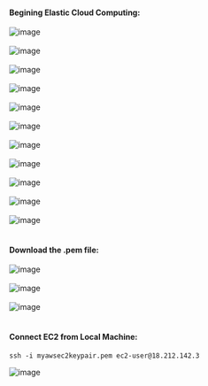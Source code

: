 #### Begining Elastic Cloud Computing:


![image](https://user-images.githubusercontent.com/689226/77170115-96983f00-6ae0-11ea-8c48-6a754ccb2fad.png)
<br>
<br>
![image](https://user-images.githubusercontent.com/689226/77170151-a1eb6a80-6ae0-11ea-8be3-0dbacf512978.png)
<br>
<br>
![image](https://user-images.githubusercontent.com/689226/77170174-ab74d280-6ae0-11ea-9c19-6a04e97067e0.png)
<br>
<br>
![image](https://user-images.githubusercontent.com/689226/77170201-b3cd0d80-6ae0-11ea-805a-957d58bb6c51.png)
<br>
<br>
![image](https://user-images.githubusercontent.com/689226/77170226-baf41b80-6ae0-11ea-8b50-7cd140a4179f.png)
<br>
<br>
![image](https://user-images.githubusercontent.com/689226/77170362-f55db880-6ae0-11ea-95ef-fca9f920768c.png)
<br>
<br>
![image](https://user-images.githubusercontent.com/689226/77170379-fa226c80-6ae0-11ea-952d-1bb93606ee2b.png)
<br>
<br>
![image](https://user-images.githubusercontent.com/689226/77170428-0a3a4c00-6ae1-11ea-907b-4b2fcb26f9e6.png)
<br>
<br>
![image](https://user-images.githubusercontent.com/689226/77171442-7bc6ca00-6ae2-11ea-9c0f-293f8b696389.png)
<br>
<br>
![image](https://user-images.githubusercontent.com/689226/77171497-8a14e600-6ae2-11ea-8bfa-4819848cee10.png)
<br>
<br>
![image](https://user-images.githubusercontent.com/689226/77171557-a1ec6a00-6ae2-11ea-9a0d-89686888922e.png)
<br>
<br>
#### Download the .pem file:
![image](https://user-images.githubusercontent.com/689226/77171587-b0d31c80-6ae2-11ea-9ca1-36cfa5cb4f15.png)
<br>
<br>
![image](https://user-images.githubusercontent.com/689226/77171601-b892c100-6ae2-11ea-81a4-410a52f3c314.png)
<br>
<br>
![image](https://user-images.githubusercontent.com/689226/77171845-090a1e80-6ae3-11ea-9804-7037feebc4f5.png)
<br>
<br>
#### Connect EC2 from Local Machine:
```
ssh -i myawsec2keypair.pem ec2-user@18.212.142.3
```
![image](https://user-images.githubusercontent.com/689226/77172706-723e6180-6ae4-11ea-8650-8347990fdc1b.png)

